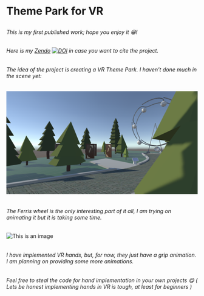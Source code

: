 # Theme Park for VR
##

###### This is my first published work; hope you enjoy it 😁! 

###### Here is my [Zendo](https://zenodo.org/record/5593288#.YXhFH57MKUk) <a href="https://zenodo.org/badge/latestdoi/418639335"><img src="https://zenodo.org/badge/418639335.svg" alt="DOI"></a> in case you want to cite the project.
######
######
###### The idea of the project is creating a VR Theme Park. I haven’t done much in the scene yet:
######
 ![This is an image](https://github.com/Bruni6072-org/ThemePark_Assigment/blob/main/ThemePark1.0-Copy/Assets/Pictures/picture_ThemePark.PNG)
######
###### The Ferris wheel is the only interesting part of it all, I am trying on animating it but it is taking some time.
######
 ![This is an image]( ThemePark_Assigment/blob/main/ThemePark1.0-Copy/Assets/Pictures/Gif.FerrisWheel.gif)
######
###### I have implemented VR hands, but, for now, they just have a grip animation. I am planning on providing some more animations.
###### Feel free to steal the code for hand implementation in your own projects 😋 ( *Lets be honest implementing hands in VR is tough, at least for beginners* )
